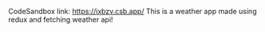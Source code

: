 CodeSandbox link: https://ixbzv.csb.app/
This is a weather app made using redux and fetching weather api!
